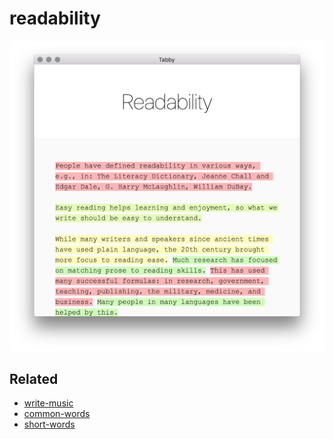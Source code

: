 # readability

[![screenshot](screenshot.png)](https://wooorm.com/readability)

## Related

*   [write-music](https://github.com/wooorm/write-music)
*   [common-words](https://github.com/wooorm/common-words)
*   [short-words](https://github.com/wooorm/short-words)
